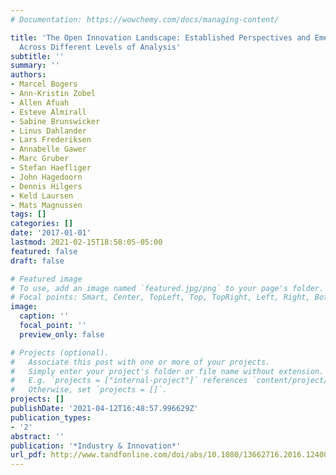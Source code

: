 ```yaml
---
# Documentation: https://wowchemy.com/docs/managing-content/

title: 'The Open Innovation Landscape: Established Perspectives and Emerging Themes
  Across Different Levels of Analysis'
subtitle: ''
summary: ''
authors:
- Marcel Bogers
- Ann-Kristin Zobel
- Allen Afuah
- Esteve Almirall
- Sabine Brunswicker
- Linus Dahlander
- Lars Frederiksen
- Annabelle Gawer
- Marc Gruber
- Stefan Haefliger
- John Hagedoorn
- Dennis Hilgers
- Keld Laursen
- Mats Magnussen
tags: []
categories: []
date: '2017-01-01'
lastmod: 2021-02-15T18:58:05-05:00
featured: false
draft: false

# Featured image
# To use, add an image named `featured.jpg/png` to your page's folder.
# Focal points: Smart, Center, TopLeft, Top, TopRight, Left, Right, BottomLeft, Bottom, BottomRight.
image:
  caption: ''
  focal_point: ''
  preview_only: false

# Projects (optional).
#   Associate this post with one or more of your projects.
#   Simply enter your project's folder or file name without extension.
#   E.g. `projects = ["internal-project"]` references `content/project/deep-learning/index.md`.
#   Otherwise, set `projects = []`.
projects: []
publishDate: '2021-04-12T16:48:57.996629Z'
publication_types:
- '2'
abstract: ''
publication: '*Industry & Innovation*'
url_pdf: http://www.tandfonline.com/doi/abs/10.1080/13662716.2016.1240068
---
```

